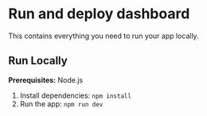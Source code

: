 # Run and deploy dashboard

This contains everything you need to run your app locally.

## Run Locally

**Prerequisites:**  Node.js

1. Install dependencies:
   `npm install`
2. Run the app:
   `npm run dev`
